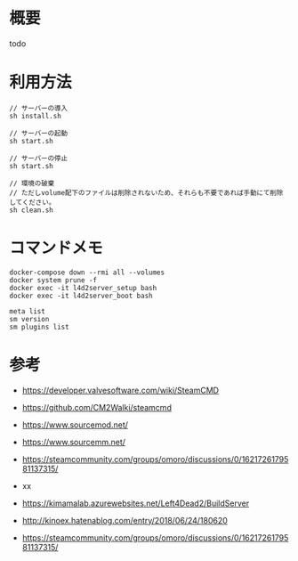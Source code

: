 # 概要
todo

# 利用方法
```
// サーバーの導入
sh install.sh

// サーバーの起動
sh start.sh

// サーバーの停止
sh start.sh

// 環境の破棄
// ただしvolume配下のファイルは削除されないため、それらも不要であれば手動にて削除してください。
sh clean.sh
```

# コマンドメモ
```
docker-compose down --rmi all --volumes
docker system prune -f
docker exec -it l4d2server_setup bash
docker exec -it l4d2server_boot bash

meta list
sm version
sm plugins list
```

# 参考
- https://developer.valvesoftware.com/wiki/SteamCMD
- https://github.com/CM2Walki/steamcmd
- https://www.sourcemod.net/
- https://www.sourcemm.net/
- https://steamcommunity.com/groups/omoro/discussions/0/1621726179581137315/
- xx

- https://kimamalab.azurewebsites.net/Left4Dead2/BuildServer
- http://kinoex.hatenablog.com/entry/2018/06/24/180620
- https://steamcommunity.com/groups/omoro/discussions/0/1621726179581137315/
